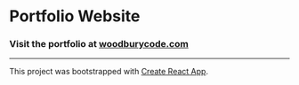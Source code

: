 # Portfolio Website

### Visit the portfolio at [woodburycode.com](https://www.woodburycode.com/)

---

This project was bootstrapped with [Create React App](https://github.com/facebook/create-react-app).
